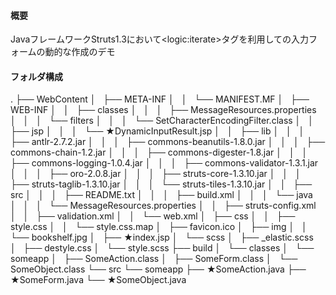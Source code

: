 #### 概要
JavaフレームワークStruts1.3において&lt;logic:iterate&gt;タグを利用しての入力フォームの動的な作成のデモ
<br>
#### フォルダ構成
.
├── WebContent
│   ├── META-INF
│   │   └── MANIFEST.MF
│   ├── WEB-INF
│   │   ├── classes
│   │   │   ├── MessageResources.properties
│   │   │   └── filters
│   │   │       └── SetCharacterEncodingFilter.class
│   │   ├── jsp
│   │   │   └── ★DynamicInputResult.jsp
│   │   ├── lib
│   │   │   ├── antlr-2.7.2.jar
│   │   │   ├── commons-beanutils-1.8.0.jar
│   │   │   ├── commons-chain-1.2.jar
│   │   │   ├── commons-digester-1.8.jar
│   │   │   ├── commons-logging-1.0.4.jar
│   │   │   ├── commons-validator-1.3.1.jar
│   │   │   ├── oro-2.0.8.jar
│   │   │   ├── struts-core-1.3.10.jar
│   │   │   ├── struts-taglib-1.3.10.jar
│   │   │   └── struts-tiles-1.3.10.jar
│   │   ├── src
│   │   │   ├── README.txt
│   │   │   ├── build.xml
│   │   │   └── java
│   │   │       └── MessageResources.properties
│   │   ├── struts-config.xml
│   │   ├── validation.xml
│   │   └── web.xml
│   ├── css
│   │   ├── style.css
│   │   └── style.css.map
│   ├── favicon.ico
│   ├── img
│   │   └── bookshelf.jpg
│   ├── ★index.jsp
│   └── scss
│       ├── _elastic.scss
│       ├── destyle.css
│       └── style.scss
├── build
│   └── classes
│       └── someapp
│           ├── SomeAction.class
│           ├── SomeForm.class
│           └── SomeObject.class
└── src
    └── someapp
        ├── ★SomeAction.java
        ├── ★SomeForm.java
        └── ★SomeObject.java
